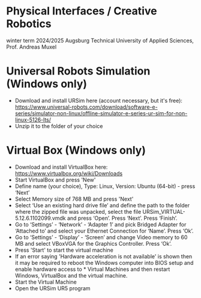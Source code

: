 # Physical Interfaces / Creative Robotics 
winter term 2024/2025
Augsburg Technical University of Applied Sciences, Prof. Andreas Muxel
 
# Universal Robots Simulation (Windows only)
* Download and install URSim here (account necessary, but it's free): https://www.universal-robots.com/download/software-e-series/simulator-non-linux/offline-simulator-e-series-ur-sim-for-non-linux-5126-lts/
* Unzip it to the folder of your choice

# Virtual Box (Windows only)
* Download and install VirtualBox here: https://www.virtualbox.org/wiki/Downloads
* Start VirtualBox and press 'New'
* Define name (your choice), Type: Linux, Version: Ubuntu (64-bit) - press ‘Next’
* Select Memory size of 768 MB and press 'Next'
* Select ‘Use an existing hard drive file’ and define the path to the folder where the zipped file was unpacked, select the file URSim_VIRTUAL-5.12.6.1102099.vmdk and press ‘Open’. Press ‘Next’. Press ‘Finish’.
* Go to ‘Settings’ - ‘Network’ - ‘Adapter 1’ and pick Bridged Adapter for ‘Attached to’ and select your Ethernet Connection for ‘Name’. Press ‘Ok’.
* Go to ‘Settings’ - ‘Display’ - ‘Screen’ and change Video memory to 60 MB and select VBoxVGA for the Graphics Controller. Press ‘Ok’.
* Press 'Start' to start the virtual machine
* If an error saying 'Hardware acceleration is not available' is shown then it may be required to reboot the Windows computer into BIOS setup and enable hardware access to * Virtual Machines and then restart Windows, VirtualBox and the virtual machine.
* Start the Virtual Machine
* Open the URSim UR5 program